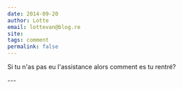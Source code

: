 ```yaml
---
date: 2014-09-20
author: Lotte
email: lottevan@blog.re
site: 
tags: comment
permalink: false
---
```


<p>Si tu n'as pas eu l'assistance alors comment es tu rentré?</p>
---